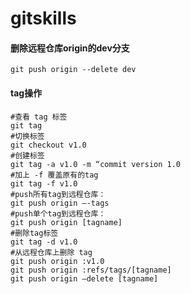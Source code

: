 # gitskills

#### 删除远程仓库origin的dev分支

~~~~
git push origin --delete dev
~~~~

#### tag操作

~~~~
#查看 tag 标签
git tag
#切换标签
git checkout v1.0
#创建标签
git tag -a v1.0 -m “commit version 1.0
#加上 -f 覆盖原有的tag 
git tag -f v1.0
#push所有tag到远程仓库：
git push origin –-tags
#push单个tag到远程仓库：
git push origin [tagname]
#删除tag标签
git tag -d v1.0
#从远程仓库上删除 tag 
git push origin :v1.0
git push origin :refs/tags/[tagname]
git push origin –delete [tagname]
~~~~
